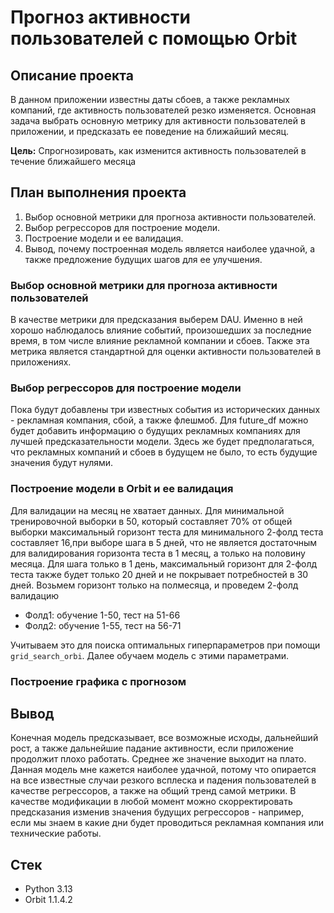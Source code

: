 # Прогноз активности пользователей с помощью Orbit 

## Описание проекта 

В данном приложении известны даты сбоев, а также рекламных компаний, где активность пользователей резко изменяется. Основная задача выбрать основную метрику для активности пользователей в приложении, и предсказать ее поведение на ближайший месяц. 

**Цель:** Спрогнозировать, как изменится активность пользователей в течение ближайшего месяца

## План выполнения проекта 

1. Выбор основной метрики для прогноза активности пользователей.
2. Выбор регрессоров для построение модели.
3. Построение модели и ее валидация.
4. Вывод, почему построенная модель является наиболее удачной, а также предложение будущих шагов для ее улучшения.

### Выбор основной метрики для прогноза активности пользователей

В качестве метрики для предсказания выберем DAU. Именно в ней хорошо наблюдалось влияние событий, произошедших за последние время, в том числе влияние рекламной компании и сбоев. Также эта метрика является стандартной для оценки активности пользователей в приложениях.

### Выбор регрессоров для построение модели

Пока будут добавлены три известных события из исторических данных - рекламная компания, сбой, а также флешмоб. Для future_df можно будет добавить информацию о будущих рекламных компаниях для лучшей предсказательности модели. Здесь же будет предполагаться, что рекламных компаний и сбоев в будущем не было, то есть будущие значения будут нулями.

### Построение модели в Orbit и ее валидация

Для валидации на месяц не хватает данных. Для минимальной тренировочной выборки в 50, который составляет 70% от общей выборки максимальный горизонт теста для минимального 2-фолд теста составляет 16,при выборе шага в 5 дней, что не является достаточным для валидирования горизонта теста в 1 месяц, а только на половину месяца. Для шага только в 1 день, максимальный горизонт для 2-фолд теста также будет только 20 дней и не покрывает потребностей в 30 дней. Возьмем горизонт только на полмесяца, и проведем 2-фолд валидацию
* Фолд1: обучение 1-50, тест на 51-66
* Фолд2: обучение 1-55, тест на 56-71

Учитываем это для поиска оптимальных гиперпараметров при помощи `grid_search_orbi`. Далее обучаем модель с этими параметрами.

### Построение графика с прогнозом 

## Вывод 

Конечная модель предсказывает, все возможные исходы, дальнейший рост, а также дальнейшие падание активности, если приложение продолжит плохо работать. Среднее же значение выходит на плато. Данная модель мне кажется наиболее удачной, потому что опирается на все известные случаи резкого всплеска и падения пользователей в качестве регрессоров, а также на общий тренд самой метрики. В качестве модификации в любой момент можно скорректировать предсказания изменив значения будущих регрессоров - например, если мы знаем в какие дни будет проводиться рекламная компания или технические работы.

## Стек 

- Python 3.13
- Orbit 1.1.4.2



